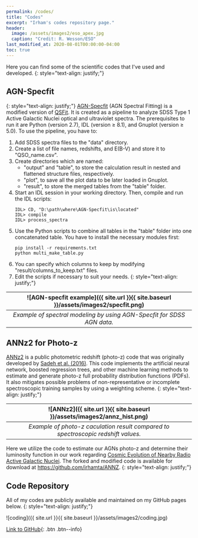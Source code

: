 ```yaml
---
permalink: /codes/
title: "Codes"
excerpt: "Irham's codes repository page."
header:
  image: /assets/images2/eso_apex.jpg
  caption: "Credit: R. Wesson/ESO"
last_modified_at: 2020-08-01T00:00:00-04:00
toc: true
---
```


Here you can find some of the scientific codes that I've used and developed. 
{: style="text-align: justify;"}

## AGN-Specfit

{: style="text-align: justify;"}
[AGN-Specfit](https://github.com/irhamta/AGN-Specfit) (AGN Spectral Fitting) is a modified version of [QSFit](https://github.com/gcalderone/qsfit). It is created as a pipeline to analyze SDSS Type 1 Active Galactic Nuclei optical and ultraviolet spectra. The prerequisites to run it are Python (version 2.7), IDL (version &ge; 8.1), and Gnuplot (version &ge; 5.0). To use the pipeline, you have to:
1. Add SDSS spectra files to the "data" directory.
2. Create a list of file names, redshifts, and E(B-V) and store it to "QSO_name.csv".
3. Create directories which are named:
    - "output" and "table", to store the calculation result in nested and flattened structure files, respectively.
    - "plot", to save all the plot data to be later loaded in Gnuplot.
    - "result", to store the merged tables from the "table" folder.
4. Start an IDL session in your working directory. Then, compile and run the IDL scripts:
    ```
    IDL> CD, "D:\path\where\AGN-Specfit\is\located"
    IDL> compile 
    IDL> process_spectra
    ```
5. Use the Python scripts to combine all tables in the "table" folder into one concatenated table. You have to install the necessary modules first:
    ```
    pip install -r requirements.txt
    python multi_make_table.py
    ```
6. You can specify which columns to keep by modifying "result/columns_to_keep.txt" files.
7. Edit the scripts if necessary to suit your needs.
{: style="text-align: justify;"}

| ![AGN-specfit example]({{ site.url }}{{ site.baseurl }}/assets/images2/specfit.png) |
|:--:| 
| *Example of spectral modeling by using AGN-Specfit for SDSS AGN data.* |

## ANNz2 for Photo-z

[ANNz2](https://github.com/IftachSadeh/ANNZ) is a public photometric redshift (photo-z) code that was originally developed by [Sadeh et al. (2016)](https://arxiv.org/abs/1507.00490). This code implements the artificial neural network, boosted regression trees, and other machine learning methods to estimate and generate photo-z full probability distribution functions (PDFs). It also mitigates possible problems of non-representative or incomplete spectroscopic training samples by using a weighting scheme.
{: style="text-align: justify;"}

| ![ANNz2]({{ site.url }}{{ site.baseurl }}/assets/images2/annz_hist.png) |
|:--:| 
| *Example of photo-z caculation result compared to spectroscopic redshift values.* |

Here we utilize the code to estimate our AGNs photo-z and determine their luminosity function in our work regarding [Cosmic Evolution of Nearby Radio Active Galactic Nuclei](https://doi.org/10.1088/1742-6596/1231/1/012005). The forked and modified code is available for download at <https://github.com/irhamta/ANNZ>.
{: style="text-align: justify;"}


## Code Repository
All of my codes are publicly available and maintained on my GitHub pages below.
{: style="text-align: justify;"}

![coding]({{ site.url }}{{ site.baseurl }}/assets/images2/coding.jpg)

[Link to GitHub](https://github.com/irhamta/){: .btn .btn--info}
